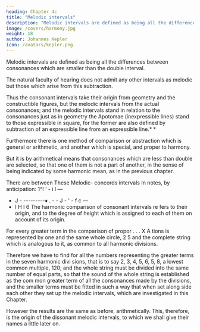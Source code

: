 ```yaml
---
heading: Chapter 4c
title: "Melodic intervals"
description: "Melodic intervals are defined as being all the differences between consonances which are smaller than the double interval"
image: /covers/harmony.jpg
weight: 18
author: Johannes Kepler
icon: /avatars/kepler.png
---
```



Melodic intervals are defined as being all the differences between consonances which are smaller than the double interval.

The natural faculty of hearing does not admit any other intervals as melodic but those which arise from this subtraction. 

Thus the consonant intervals take their origin from geometry and the constructible figures, but the melodic intervals from the actual consonances; and the melodic intervals stand in relation to the consonances just as in geometry the Apotomae (inexpressible lines) stand to those expressible in square, for the former are also defined by subtraction of an expressible line from an expressible line.* *

Furthermore there is one method of comparison or abstraction which is general or arithmetic, and another which is special, and proper to harmony.

But it is by arithmetical means that consonances which are less than double are selected, so that one of them is not a part
of another, in the sense of being indicated by some harmonic mean, as in the previous chapter.

There are between
These Melodic-
concords intervals
In notes, by anticipation:
1^!
’ - i l —
- J - ---------♦ . - - J - ' - f c —
- I H
I 6
The harmonic comparison of consonant intervals re­
fers to their origin, and to the degree of height which
is assigned to each of them on account of its origin.

For every greater term in the comparison of propor
. . . X A tions is represented by one and the same whole circle,
2 5 and the complete string which is analogous to it, as common to all harmonic divisions. 

Therefore we have to find for all the numbers representing the greater terms in the seven harmonic divi­
sions, that is to say 2, 3, 4, 5, 6, 5, 8, a lowest common multiple, 120;
and the whole string must be divided into the same number of equal
parts, so that the sound of the whole string is established as the com­
mon greater term of all the consonances made by the divisions, and
the smaller terms must be fitted in such a way that when set along side
each other they set up the melodic intervals, which are investigated in
this Chapter. 

However the results are the same as before, arithmetically. This, therefore, is the origin of the dissonant melodic intervals, to which we shall give their names a little later on.

